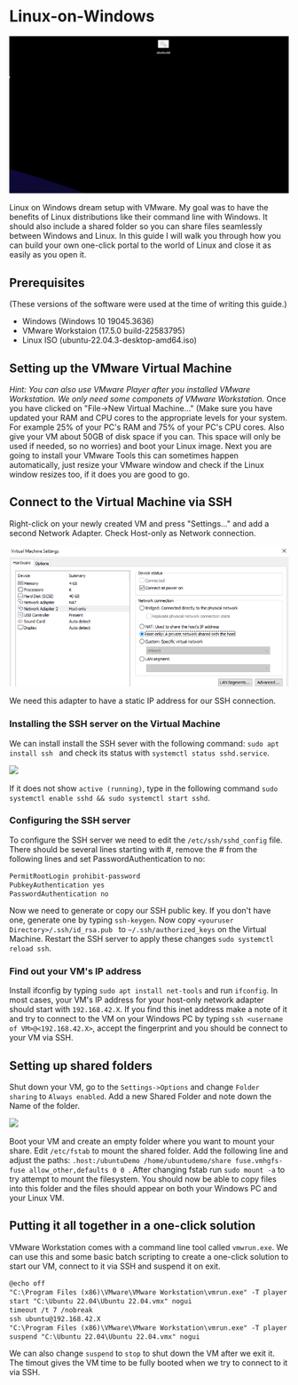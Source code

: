# Linux-on-Windows
<img src="images/ubuntu_start.gif">

Linux on Windows dream setup with VMware. My goal was to have the benefits of Linux distributions like their command line with Windows. It should also include a shared folder so you can share files seamlessly between Windows and Linux. In this guide I will walk you through how you can build your own one-click portal to the world of Linux and close it as easily as you open it.

## Prerequisites
(These versions of the software were used at the time of writing this guide.)
- Windows (Windows 10 19045.3636)
- VMware Workstaion (17.5.0 build-22583795)
- Linux ISO (ubuntu-22.04.3-desktop-amd64.iso)

## Setting up the VMware Virtual Machine
*Hint: You can also use VMware Player after you installed VMware Workstation. We only need some componets of VMware Workstation.*
Once you have clicked on "File->New Virtual Machine..." (Make sure you have updated your RAM and CPU cores to the appropriate levels for your system. For example 25% of your PC's RAM and 75% of your PC's CPU cores. Also give your VM about 50GB of disk space if you can. This space will only be used if needed, so no worries) and boot your Linux image. Next you are going to install your VMware Tools this can sometimes happen automatically, just resize your VMware window and check if the Linux window resizes too, if it does you are good to go.

## Connect to the Virtual Machine via SSH
Right-click on your newly created VM and press "Settings..." and add a second Network Adapter. Check Host-only as Network connection.

<img src="images/Network.png">

We need this adapter to have a static IP address for our SSH connection.

### Installing the SSH server on the Virtual Machine
We can install install the SSH sever with the following command:
```sudo apt install ssh ``` and check its status with ```systemctl status sshd.service```.

<img src="images/ssh_running.png">

If it does not show ```active (running)```, type in the following command ```sudo systemctl enable sshd && sudo systemctl start sshd```.

### Configuring the SSH server
To configure the SSH server we need to edit the ```/etc/ssh/sshd_config``` file. There should be several lines starting with #, remove the # from the following lines and set PasswordAuthentication to no:
```
PermitRootLogin prohibit-password
PubkeyAuthentication yes
PasswordAuthentication no
```
Now we need to generate or copy our SSH public key. If you don't have one, generate one by typing ```ssh-keygen```. Now copy ```<youruser Directory>/.ssh/id_rsa.pub ``` to ```~/.ssh/authorized_keys``` on the Virtual Machine. Restart the SSH server to apply these changes ```sudo systemctl reload ssh```.

### Find out your VM's IP address
Install ifconfig by typing ```sudo apt install net-tools``` and run ```ifconfig```. In most cases, your VM's IP address for your host-only network adapter should start with ```192.168.42.X```. If you find this inet address make a note of it and try to connect to the VM on your Windows PC by typing  ```ssh <username of VM>@<192.168.42.X>```, accept the fingerprint and you should be connect to your VM via SSH.

## Setting up shared folders
Shut down your VM, go to the ```Settings->Options``` and change ```Folder sharing``` to ```Always enabled```. Add a new Shared Folder and note down the Name of the folder.

<img src="images/shared_folder.png">

Boot your VM and create an empty folder where you want to mount your share. Edit ```/etc/fstab``` to mount the shared folder. Add the following line and adjust the paths:
```.host:/ubuntuDemo /home/ubuntudemo/share fuse.vmhgfs-fuse allow_other,defaults 0 0 ```. After changing fstab run ```sudo mount -a``` to try attempt to mount the filesystem.
You should now be able to copy files into this folder and the files should appear on both your Windows PC and your Linux VM.

## Putting it all together in a one-click solution
VMware Workstation comes with a command line tool called ```vmwrun.exe```. We can use this and some basic batch scripting to create a one-click solution to start our VM, connect to it via SSH and suspend it on exit.
```
@echo off
"C:\Program Files (x86)\VMware\VMware Workstation\vmrun.exe" -T player start "C:\Ubuntu 22.04\Ubuntu 22.04.vmx" nogui
timeout /t 7 /nobreak
ssh ubuntu@192.168.42.X
"C:\Program Files (x86)\VMware\VMware Workstation\vmrun.exe" -T player suspend "C:\Ubuntu 22.04\Ubuntu 22.04.vmx" nogui
```
We can also change ```suspend``` to ```stop``` to shut down the VM after we exit it. The timout gives the VM time to be fully booted when we try to connect to it via SSH.
